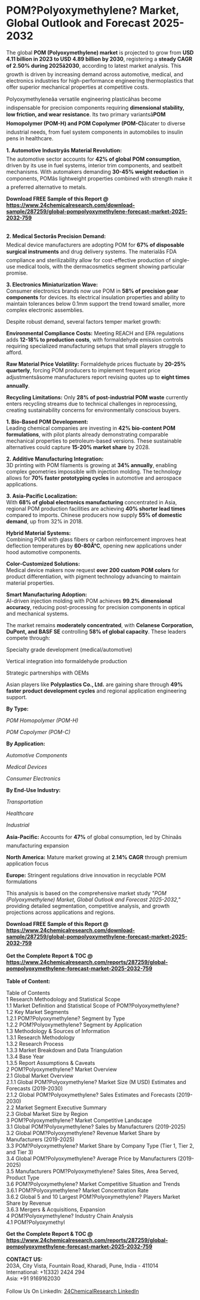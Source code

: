 <h1>POM?Polyoxymethylene? Market, Global Outlook and Forecast 2025-2032</h1><p>The global <strong>POM (Polyoxymethylene) market</strong> is projected to grow from <strong>USD 4.11 billion in 2023 to USD 4.89 billion by 2030</strong>, registering a <strong>steady CAGR of 2.50% during 2025â2030</strong>, according to latest market analysis. This growth is driven by increasing demand across automotive, medical, and electronics industries for high-performance engineering thermoplastics that offer superior mechanical properties at competitive costs.</p><p>Polyoxymethyleneâa versatile engineering plasticâhas become indispensable for precision components requiring <strong>dimensional stability, low friction, and wear resistance</strong>. Its two primary variantsâ<strong>POM Homopolymer (POM-H) and POM Copolymer (POM-C)</strong>âcater to diverse industrial needs, from fuel system components in automobiles to insulin pens in healthcare.</p><p><strong>1. Automotive Industryâs Material Revolution:</strong><br>
The automotive sector accounts for <strong>42% of global POM consumption</strong>, driven by its use in fuel systems, interior trim components, and seatbelt mechanisms. With automakers demanding <strong>30-45% weight reduction</strong> in components, POMâs lightweight properties combined with strength make it a preferred alternative to metals.</p><div><b>Download FREE Sample of this Report @ 
            <a href="https://www.24chemicalresearch.com/download-sample/287259/global-pompolyoxymethylene-forecast-market-2025-2032-759">
            https://www.24chemicalresearch.com/download-sample/287259/global-pompolyoxymethylene-forecast-market-2025-2032-759</a></b></div><br><p><strong>2. Medical Sectorâs Precision Demand:</strong><br>
Medical device manufacturers are adopting POM for <strong>67% of disposable surgical instruments</strong> and drug delivery systems. The materialâs FDA compliance and sterilizability allow for cost-effective production of single-use medical tools, with the dermacosmetics segment showing particular promise.</p><p><strong>3. Electronics Miniaturization Wave:</strong><br>
Consumer electronics brands now use POM in <strong>58% of precision gear components</strong> for devices. Its electrical insulation properties and ability to maintain tolerances below 0.1mm support the trend toward smaller, more complex electronic assemblies.</p><p>Despite robust demand, several factors temper market growth:</p><p><strong>Environmental Compliance Costs:</strong> Meeting REACH and EPA regulations adds <strong>12-18% to production costs</strong>, with formaldehyde emission controls requiring specialized manufacturing setups that small players struggle to afford.</p><p><strong>Raw Material Price Volatility:</strong> Formaldehyde prices fluctuate by <strong>20-25% quarterly</strong>, forcing POM producers to implement frequent price adjustmentsâsome manufacturers report revising quotes up to <strong>eight times annually</strong>.</p><p><strong>Recycling Limitations:</strong> Only <strong>28% of post-industrial POM waste</strong> currently enters recycling streams due to technical challenges in reprocessing, creating sustainability concerns for environmentally conscious buyers.</p><p><strong>1. Bio-Based POM Development:</strong><br>
Leading chemical companies are investing in <strong>42% bio-content POM formulations</strong>, with pilot plants already demonstrating comparable mechanical properties to petroleum-based versions. These sustainable alternatives could capture <strong>15-20% market share</strong> by 2028.</p><p><strong>2. Additive Manufacturing Integration:</strong><br>
3D printing with POM filaments is growing at <strong>34% annually</strong>, enabling complex geometries impossible with injection molding. The technology allows for <strong>70% faster prototyping cycles</strong> in automotive and aerospace applications.</p><p><strong>3. Asia-Pacific Localization:</strong><br>
With <strong>68% of global electronics manufacturing</strong> concentrated in Asia, regional POM production facilities are achieving <strong>40% shorter lead times</strong> compared to imports. Chinese producers now supply <strong>55% of domestic demand</strong>, up from 32% in 2018.</p><p><strong>Hybrid Material Systems:</strong><br>
	Combining POM with glass fibers or carbon reinforcement improves heat deflection temperatures by <strong>60-80Â°C</strong>, opening new applications under hood automotive components.</p><p><strong>Color-Customized Solutions:</strong><br>
	Medical device makers now request <strong>over 200 custom POM colors</strong> for product differentiation, with pigment technology advancing to maintain material properties.</p><p><strong>Smart Manufacturing Adoption:</strong><br>
	AI-driven injection molding with POM achieves <strong>99.2% dimensional accuracy</strong>, reducing post-processing for precision components in optical and mechanical systems.</p><p>The market remains <strong>moderately concentrated</strong>, with <strong>Celanese Corporation, DuPont, and BASF SE</strong> controlling <strong>58% of global capacity</strong>. These leaders compete through:</p><p>Specialty grade development (medical/automotive)</p><p>Vertical integration into formaldehyde production</p><p>Strategic partnerships with OEMs</p><p>Asian players like <strong>Polyplastics Co., Ltd.</strong> are gaining share through <strong>49% faster product development cycles</strong> and regional application engineering support.</p><p><strong>By Type:</strong></p><p><em>POM Homopolymer (POM-H)</em></p><p><em>POM Copolymer (POM-C)</em></p><p><strong>By Application:</strong></p><p><em>Automotive Components</em></p><p><em>Medical Devices</em></p><p><em>Consumer Electronics</em></p><p><strong>By End-Use Industry:</strong></p><p><em>Transportation</em></p><p><em>Healthcare</em></p><p><em>Industrial</em></p><p><strong>Asia-Pacific:</strong> Accounts for <strong>47%</strong> of global consumption, led by Chinaâs manufacturing expansion</p><p><strong>North America:</strong> Mature market growing at <strong>2.14% CAGR</strong> through premium application focus</p><p><strong>Europe:</strong> Stringent regulations drive innovation in recyclable POM formulations</p><p>This analysis is based on the comprehensive market study <em>"POM (Polyoxymethylene) Market, Global Outlook and Forecast 2025-2032,"</em> providing detailed segmentation, competitive analysis, and growth projections across applications and regions.</p><div><b>Download FREE Sample of this Report @ 
            <a href="https://www.24chemicalresearch.com/download-sample/287259/global-pompolyoxymethylene-forecast-market-2025-2032-759">
            https://www.24chemicalresearch.com/download-sample/287259/global-pompolyoxymethylene-forecast-market-2025-2032-759</a></b></div><br><div><b>Get the Complete Report & TOC @ 
            <a href="https://www.24chemicalresearch.com/reports/287259/global-pompolyoxymethylene-forecast-market-2025-2032-759">
            https://www.24chemicalresearch.com/reports/287259/global-pompolyoxymethylene-forecast-market-2025-2032-759</a></b></div><br>
            <b>Table of Content:</b><p>Table of Contents<br />
1 Research Methodology and Statistical Scope<br />
1.1 Market Definition and Statistical Scope of POM?Polyoxymethylene?<br />
1.2 Key Market Segments<br />
1.2.1 POM?Polyoxymethylene? Segment by Type<br />
1.2.2 POM?Polyoxymethylene? Segment by Application<br />
1.3 Methodology & Sources of Information<br />
1.3.1 Research Methodology<br />
1.3.2 Research Process<br />
1.3.3 Market Breakdown and Data Triangulation<br />
1.3.4 Base Year<br />
1.3.5 Report Assumptions & Caveats<br />
2 POM?Polyoxymethylene? Market Overview<br />
2.1 Global Market Overview<br />
2.1.1 Global POM?Polyoxymethylene? Market Size (M USD) Estimates and Forecasts (2019-2030)<br />
2.1.2 Global POM?Polyoxymethylene? Sales Estimates and Forecasts (2019-2030)<br />
2.2 Market Segment Executive Summary<br />
2.3 Global Market Size by Region<br />
3 POM?Polyoxymethylene? Market Competitive Landscape<br />
3.1 Global POM?Polyoxymethylene? Sales by Manufacturers (2019-2025)<br />
3.2 Global POM?Polyoxymethylene? Revenue Market Share by Manufacturers (2019-2025)<br />
3.3 POM?Polyoxymethylene? Market Share by Company Type (Tier 1, Tier 2, and Tier 3)<br />
3.4 Global POM?Polyoxymethylene? Average Price by Manufacturers (2019-2025)<br />
3.5 Manufacturers POM?Polyoxymethylene? Sales Sites, Area Served, Product Type<br />
3.6 POM?Polyoxymethylene? Market Competitive Situation and Trends<br />
3.6.1 POM?Polyoxymethylene? Market Concentration Rate<br />
3.6.2 Global 5 and 10 Largest POM?Polyoxymethylene? Players Market Share by Revenue<br />
3.6.3 Mergers & Acquisitions, Expansion<br />
4 POM?Polyoxymethylene? Industry Chain Analysis<br />
4.1 POM?Polyoxymethyl</p><div><b>Get the Complete Report & TOC @ 
            <a href="https://www.24chemicalresearch.com/reports/287259/global-pompolyoxymethylene-forecast-market-2025-2032-759">
            https://www.24chemicalresearch.com/reports/287259/global-pompolyoxymethylene-forecast-market-2025-2032-759</a></b></div><br><b>CONTACT US:</b><br>
            203A, City Vista, Fountain Road, Kharadi, Pune, India - 411014<br>
            International: +1(332) 2424 294<br>
            Asia: +91 9169162030 <br><br>
            Follow Us On LinkedIn: <a href="https://www.linkedin.com/company/24chemicalresearch/">24ChemicalResearch LinkedIn</a>